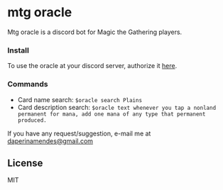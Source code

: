 # mtg oracle

Mtg oracle is a discord bot for Magic the Gathering players.

### Install
To use the oracle at your discord server, authorize it [here](https://discordapp.com/oauth2/authorize?client_id=701266952051752991&scope=bot&permissions=3072).

### Commands
- Card name search:  ```$oracle search Plains```
- Card description search: ```$oracle text whenever you tap a nonland permanent for mana, add one mana of any type that permanent produced.```

If you have any request/suggestion, e-mail me at daperinamendes@gmail.com

License
----
MIT